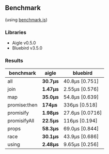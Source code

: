 ## Benchmark 

(using [benchmark.js](https://github.com/bestiejs/benchmark.js))

### Libraries
- Aigle v0.5.0
- Bluebird v3.5.0

### Results
|benchmark|aigle|bluebird|
|---|---|---|
|all|**30.7μs**|40.8μs [0.751]|
|join|**1.47μs**|2.55μs [0.576]|
|map|**35.0μs**|54.8μs [0.639]|
|promise:then|**174μs**|336μs [0.518]|
|promisify|**1.98μs**|27.6μs [0.0716]|
|promisifyAll|**22.5μs**|116μs [0.194]|
|props|**58.3μs**|69.0μs [0.844]|
|race|**30.1μs**|43.9μs [0.686]|
|using|**2.48μs**|9.65μs [0.256]|
